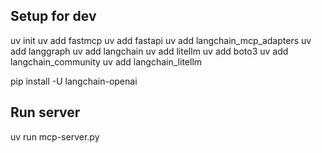 

## Setup for dev
uv init
uv add fastmcp
uv add fastapi
uv add langchain_mcp_adapters
uv add langgraph
uv add langchain
uv add litellm
uv add boto3
uv add langchain_community
uv add langchain_litellm


pip install -U langchain-openai


## Run server
uv run mcp-server.py 